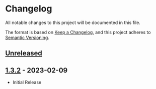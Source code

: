 # Changelog

All notable changes to this project will be documented in this file.

The format is based on [Keep a Changelog](https://keepachangelog.com/en/1.0.0/),
and this project adheres to [Semantic Versioning](https://semver.org/spec/v2.0.0.html).

## [Unreleased]

## [1.3.2] - 2023-02-09

- Initial Release

[Unreleased]: https://github.com/beakerandjake/advent-of-code-runner/compare/v1.3.2...HEAD
[1.3.2]: https://github.com/beakerandjake/advent-of-code-runner/releases/tag/v1.3.2
